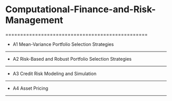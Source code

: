 # Computational-Finance-and-Risk-Management
================================================
* A1 Mean-Variance Portfolio Selection Strategies
----------------------------------------------------
* A2 Risk-Based and Robust Portfolio Selection Strategies
------------------------------------------------------------
* A3 Credit Risk Modeling and Simulation
-----------------------------------------
* A4 Asset Pricing
--------------------
